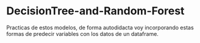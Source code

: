 # DecisionTree-and-Random-Forest
Practicas de estos modelos, de forma autodidacta voy incorporando estas formas de predecir variables con los datos de un dataframe.


